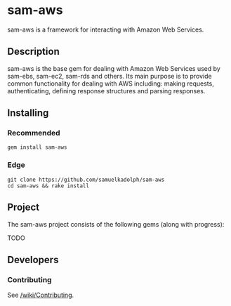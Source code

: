 # sam-aws

sam-aws is a framework for interacting with Amazon Web Services.

## Description

sam-aws is the base gem for dealing with Amazon Web Services used by sam-ebs, sam-ec2, sam-rds and others. Its main purpose
is to provide common functionality for dealing with AWS including: making requests, authenticating, defining response
structures and parsing responses.

## Installing

### Recommended

```
gem install sam-aws
```

### Edge

```
git clone https://github.com/samuelkadolph/sam-aws
cd sam-aws && rake install
```

## Project

The sam-aws project consists of the following gems (along with progress):

TODO

## Developers

### Contributing

See [/wiki/Contributing](/samuelkadolph/sam-aws/wiki/Contributing).
